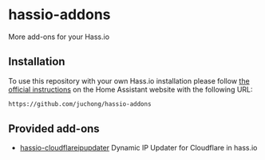 # hassio-addons

More add-ons for your Hass.io

## Installation

To use this repository with your own Hass.io installation please follow [the official instructions](https://www.home-assistant.io/hassio/installing_third_party_addons/) on the Home Assistant website with the following URL:

```txt
https://github.com/juchong/hassio-addons
```

## Provided add-ons

- [hassio-cloudflareipupdater](https://github.com/juchong/hassio-cloudflareipupdater) Dynamic IP Updater for Cloudflare in hass.io
